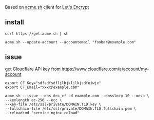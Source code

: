 Based on [acme.sh](https://acme.sh) client for [Let's Encrypt](https://letsencrypt.org/)

## install
```
curl https://get.acme.sh | sh

acme.sh --update-account --accountemail "foobar@example.com"
```


## issue
get Cloudflare API key from https://www.cloudflare.com/a/account/my-account

```
export CF_Key="sdfsdfsdfljlbjkljlkjsdfoiwje"
export CF_Email="xxxx@example.com"

acme.sh --issue --dns dns_cf -d example.com --dnssleep 10 --ocsp \
--keylength ec-256 --ecc \
--key-file /etc/ssl/private/DOMAIN.TLD.key \
--fullchain-file /etc/ssl/private/DOMAIN.TLD.fullchain.pem \
--reloadcmd "service nginx reload"

```
